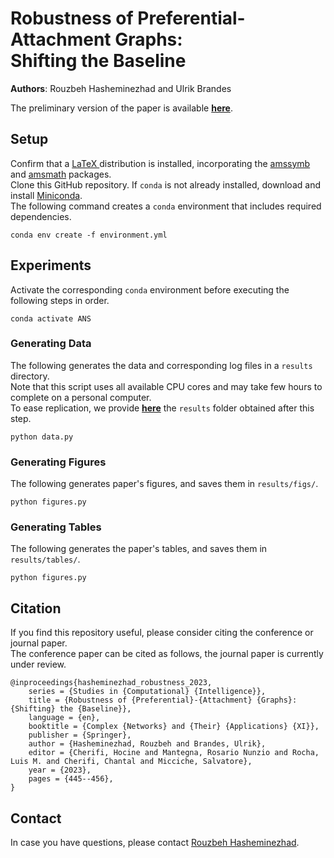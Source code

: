 # Robustness of Preferential-Attachment Graphs:</br> Shifting the Baseline

**Authors**: Rouzbeh Hasheminezhad and Ulrik Brandes

The preliminary version of the paper is available [**here**](https://doi.org/10.1007/978-3-031-21131-7_35).
## Setup 
Confirm that a [LaTeX ](https://www.latex-project.org/get/) distribution is installed, incorporating the [amssymb](https://mirror.las.iastate.edu/tex-archive/fonts/amsfonts/doc/amssymb.pdf) and [amsmath](https://mirror.las.iastate.edu/tex-archive/macros/latex/required/amsmath/amsldoc.pdf) packages.\
Clone this GitHub repository. If `conda` is not already installed, download and install [Miniconda](https://docs.conda.io/en/latest/miniconda.html#).\
The following command creates a `conda` environment that includes required dependencies.
```
conda env create -f environment.yml
```
## Experiments
Activate the corresponding `conda` environment before executing the following steps in order.
```
conda activate ANS
```
### Generating Data
The following generates the data and corresponding log files in a `results` directory.\
Note that this script uses all available CPU cores and may take few hours to complete on a personal computer. \
To ease replication, we provide [**here**](https://polybox.ethz.ch/index.php/s/zN3q3AORlctQtTq) the `results` folder obtained after this step.
```
python data.py
```
### Generating Figures
The following generates paper's figures, and saves them in `results/figs/`.
```
python figures.py
```
### Generating Tables
The following generates the paper's tables, and saves them in `results/tables/`.
```
python figures.py
```
## Citation
If you find this repository useful, please consider citing the conference or journal paper.\
The conference paper can be cited as follows, the journal paper is currently under review.
```
@inproceedings{hasheminezhad_robustness_2023,
	series = {Studies in {Computational} {Intelligence}},
	title = {Robustness of {Preferential}-{Attachment} {Graphs}: {Shifting} the {Baseline}},
	language = {en},
	booktitle = {Complex {Networks} and {Their} {Applications} {XI}},
	publisher = {Springer},
	author = {Hasheminezhad, Rouzbeh and Brandes, Ulrik},
	editor = {Cherifi, Hocine and Mantegna, Rosario Nunzio and Rocha, Luis M. and Cherifi, Chantal and Micciche, Salvatore},
	year = {2023},
	pages = {445--456},
}
```
## Contact
In case you have questions, please contact [Rouzbeh Hasheminezhad](mailto:shashemi@ethz.ch).
